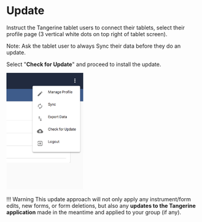 # Update

Instruct the Tangerine tablet users to connect their tablets, select their profile
page (3 vertical white dots on top right of tablet screen).

Note: Ask the tablet user to always Sync their data before they do an update.

Select "**Check for Update**" and proceed to install the update.


<img src="./media/image83.png" width="200">


!!! Warning 
    This update approach will not only apply any instrument/form edits, new forms, or form deletions, but also any **updates to the Tangerine application** made in the meantime and applied to your group (if any).
